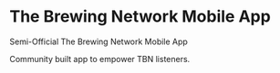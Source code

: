 # The Brewing Network Mobile App
Semi-Official The Brewing Network Mobile App

Community built app to empower TBN listeners.
